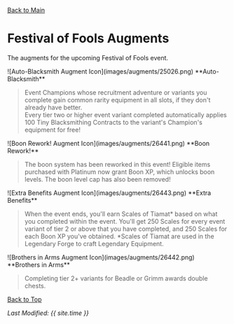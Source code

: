 [Back to Main](index.md)

# Festival of Fools Augments

The augments for the upcoming Festival of Fools event.

<div markdown="1" class="abilityBorder"><div markdown="1" class="abilityBorderInner">
![Auto-Blacksmith Augment Icon](images/augments/25026.png) **Auto-Blacksmith**

> Event Champions whose recruitment adventure or variants you complete gain common rarity equipment in all slots, if they don't already have better.  
> Every tier two or higher event variant completed automatically applies 100 Tiny Blacksmithing Contracts to the variant's Champion's equipment for free!  
</div></div>

<div markdown="1" class="abilityBorder"><div markdown="1" class="abilityBorderInner">
![Boon Rework! Augment Icon](images/augments/26441.png) **Boon Rework!**

> The boon system has been reworked in this event! Eligible items purchased with Platinum now grant Boon XP, which unlocks boon levels. The boon level cap has also been removed!  
</div></div>

<div markdown="1" class="abilityBorder"><div markdown="1" class="abilityBorderInner">
![Extra Benefits Augment Icon](images/augments/26443.png) **Extra Benefits**

> When the event ends, you'll earn Scales of Tiamat* based on what you completed within the event. You'll get 250 Scales for every event variant of tier 2 or above that you have completed, and 250 Scales for each Boon XP you've obtained. *Scales of Tiamat are used in the Legendary Forge to craft Legendary Equipment.  
</div></div>

<div markdown="1" class="abilityBorder"><div markdown="1" class="abilityBorderInner">
![Brothers in Arms Augment Icon](images/augments/26442.png) **Brothers in Arms**

> Completing tier 2+ variants for Beadle or Grimm awards double chests.  
</div></div>

[Back to Top](#top)

*Last Modified: {{ site.time }}*